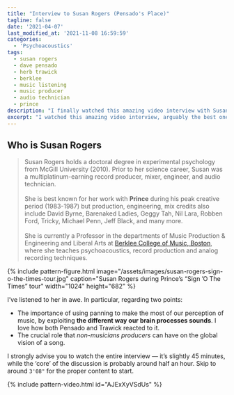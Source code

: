 ```yaml
---
title: "Interview to Susan Rogers (Pensado's Place)"
tagline: false
date: '2021-04-07'
last_modified_at: '2021-11-08 16:59:59'
categories:
  - 'Psychoacoustics'
tags:
  - susan rogers 
  - dave pensado
  - herb trawick
  - berklee
  - music listening
  - music producer
  - audio technician
  - prince
description: "I finally watched this amazing video interview with Susan Rogers, who had been sitting in my to-do list for a few weeks. The best interview in a long time."
excerpt: "I watched this amazing video interview, arguably the best one in a while."
---
```

## Who is Susan Rogers

> Susan Rogers holds a doctoral degree in experimental psychology from McGill University (2010). Prior to her science career, Susan was a multiplatinum-earning record producer, mixer, engineer, and audio technician.
<br><br> 
> She is best known for her work with **Prince** during his peak creative period (1983-1987) but production, engineering, mix credits also include David Byrne, Barenaked Ladies, Geggy Tah, Nil Lara, Robben Ford, Tricky, Michael Penn, Jeff Black, and many more.
<br><br>
> She is currently a Professor in the departments of Music Production & Engineering and Liberal Arts at [Berklee College of Music, Boston](https://www.berklee.edu/), where she teaches psychoacoustics, record production and analog recording techniques.

{% include pattern-figure.html image="/assets/images/susan-rogers-sign-o-the-times-tour.jpg" caption="Susan Rogers during Prince’s &ldquo;Sign &rsquo;O The Times&rdquo; tour" width="1024" height="682" %}

I’ve listened to her in awe. In particular, regarding two points:

- The importance of using panning to make the most of our perception of music, by exploiting **the different way our brain processes sounds**. I love how both Pensado and Trawick reacted to it.
- The crucial role that _non-musicians producers_ can have on the global vision of a song.

I strongly advise you to watch the entire interview — it’s slightly 45 minutes, while the ‘core’ of the discussion is probably around half an hour. Skip to around `3'08"` for the proper content to start.

{% include pattern-video.html id="AJExXyVSdUs" %}